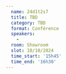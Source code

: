 ```yaml
---
  name: 24d1t2s7
  title: TBD
  category: TBD
  format: Conférence
  speakers: 
    - 
  room: Showroom
  slot: 10/10/2024
  time_start: '15h45'
  time_end: '16h30'
---
```

